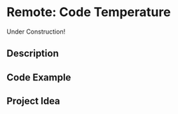 # Remote:   Code Temperature

<!-- Write here -->

Under Construction!

## Description

<!-- Write here -->

## Code Example

<!-- Write here -->

## Project Idea

<!-- Write here -->

